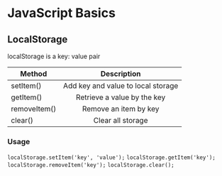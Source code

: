 # JavaScript Basics

## LocalStorage

localStorage is a key: value pair

| Method        | Description                        |
| ------------- |:----------------------------------:|
| setItem()     | Add key and value to local storage |
| getItem()     | Retrieve a value by the key        |
| removeItem()  | Remove an item by key              |
| clear()       | Clear all storage                  |

### Usage

`localStorage.setItem('key', 'value');`
`localStorage.getItem('key');`
`localStorage.removeItem('key');`
`localStorage.clear();`
